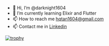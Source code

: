 - 👋 Hi, I’m @darknight1604
- 🌱 I’m currently learning Elixir and Flutter
- 📫 How to reach me hqtan1604@gmail.com
- 📫 Contact me in [Linkedin](www.linkedin.com/in/darknight1604)

<!---
darknight1604/darknight1604 is a ✨ special ✨ repository because its `README.md` (this file) appears on your GitHub profile.
You can click the Preview link to take a look at your changes.
--->

[![trophy](https://github-profile-trophy.vercel.app/?username=darknight1604&theme=oldie&row=2&column=3)](https://github.com/ryo-ma/github-profile-trophy)
